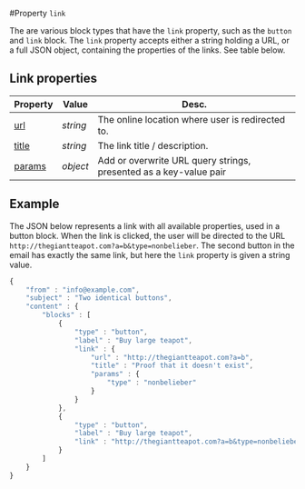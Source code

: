#Property `link`

The are various block types that have the `link` property, such as the `button` 
and `link` block. The `link` property accepts either a string holding a URL, or 
a full JSON object, containing the properties of the links. See table below.

## Link properties

| Property | Value | Desc.                                                                                                                          |
|:---------|-------|--------------------------------------------------------------------------------------------------------------------------------|
| [url](ResponsiveEmail/json/property-link-url) | _string_ | The online location where user is redirected to.                        |
| [title](ResponsiveEmail/json/property-link-title) | _string_ | The link title / description.                                       |
| [params](ResponsiveEmail/json/property-link-params) | _object_ | Add or overwrite URL query strings, presented as a key-value pair |

## Example

The JSON below represents a link with all available properties, used in a button 
block.  When the link is clicked, the user will be directed to the URL
`http://thegiantteapot.com?a=b&type=nonbelieber`. The second button in the
email has exactly the same link, but here the `link` property is given a string value.

```javascript
{
    "from" : "info@example.com",
    "subject" : "Two identical buttons",
    "content" : {
        "blocks" : [ 
            {
                "type" : "button",
                "label" : "Buy large teapot",
                "link" : {
                    "url" : "http://thegiantteapot.com?a=b",
                    "title" : "Proof that it doesn't exist",
                    "params" : {
                        "type" : "nonbelieber"
                    }
                }
            }, 
            {
                "type" : "button",
                "label" : "Buy large teapot",
                "link" : "http://thegiantteapot.com?a=b&type=nonbelieber"
            } 
        ]
    }
}
```
